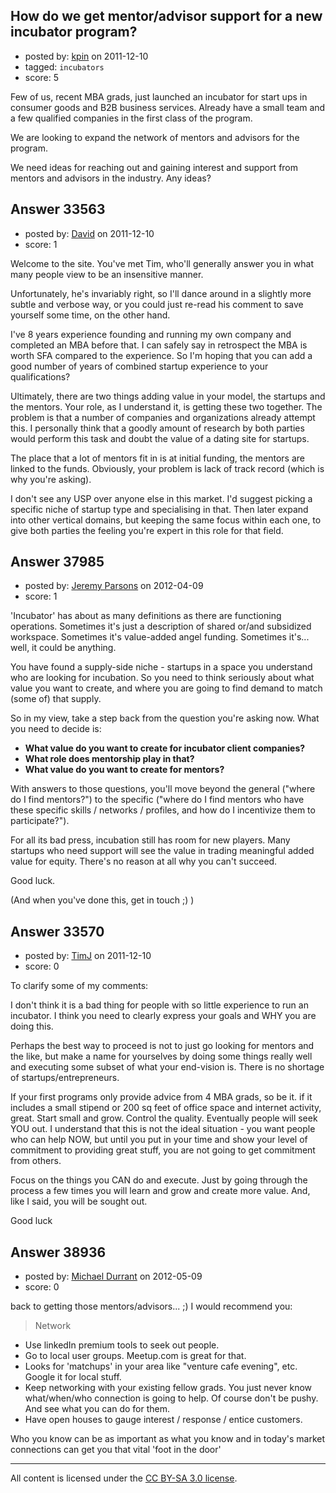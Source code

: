 ## How do we get mentor/advisor support for a new incubator program?

- posted by: [kpin](https://stackexchange.com/users/-1/14954-kpin) on 2011-12-10
- tagged: `incubators`
- score: 5

Few of us, recent MBA grads, just launched an incubator for start ups in consumer goods and B2B business services. Already have a small team and a few qualified companies in the first class of the program. 

We are looking to expand the network of mentors and advisors for the program. 

We need ideas for reaching out and gaining interest and support from mentors and advisors in the industry. Any ideas?


## Answer 33563

- posted by: [David](https://stackexchange.com/users/-1/5460-david) on 2011-12-10
- score: 1

Welcome to the site. You've met Tim, who'll generally answer you in what many people view to be an insensitive manner.

Unfortunately, he's invariably right, so I'll dance around in a slightly more subtle and verbose way, or you could just re-read his comment to save yourself some time, on the other hand.

I've 8 years experience founding and running my own company and completed an MBA before that. I can safely say in retrospect the MBA is worth SFA compared to the experience. So I'm hoping that you can add a good number of years of combined startup experience to your qualifications?

Ultimately, there are two things adding value in your model, the startups and the mentors. Your role, as I understand it, is getting these two together. The problem is that a number of companies and organizations already attempt this. I personally think that a goodly amount of research by both parties would perform this task and doubt the value of a dating site for startups.

The place that a lot of mentors fit in is at initial funding, the mentors are linked to the funds. Obviously, your problem is lack of track record (which is why you're asking).

I don't see any USP over anyone else in this market. I'd suggest picking a specific niche of startup type and specialising in that. Then later expand into other vertical domains, but keeping the same focus within each one, to give both parties the feeling you're expert in this role for that field.



## Answer 37985

- posted by: [Jeremy Parsons](https://stackexchange.com/users/-1/4291-jeremy-parsons) on 2012-04-09
- score: 1

'Incubator' has about as many definitions as there are functioning operations. Sometimes it's just a description of shared or/and subsidized workspace. Sometimes it's value-added angel funding. Sometimes it's... well, it could be anything.

You have found a supply-side niche - startups in a space you understand who are looking for incubation. So you need to think seriously about what value you want to create, and where you are going to find demand to match (some of) that supply.

So in my view, take a step back from the question you're asking now. What you need to decide is:

* **What value do you want to create for incubator client companies?**
* **What role does mentorship play in that?**
* **What value do you want to create for mentors?**

With answers to those questions, you'll move beyond the general ("where do I find mentors?") to the specific ("where do I find mentors who have these specific skills / networks / profiles, and how do I incentivize them to participate?").

For all its bad press, incubation still has room for new players. Many startups who need support will see the value in trading meaningful added value for equity. There's no reason at all why you can't succeed. 

Good luck.

(And when you've done this, get in touch ;) )


## Answer 33570

- posted by: [TimJ](https://stackexchange.com/users/-1/1172-timj) on 2011-12-10
- score: 0

To clarify some of my comments:

I don't think it is a bad thing for people with so little experience to run an incubator.  I think you need to clearly express your goals and WHY you are doing this.

Perhaps the best way to proceed is not to just go looking for mentors and the like, but make a name for yourselves by doing some things really well and executing some subset of what your end-vision is.  There is no shortage of startups/entrepreneurs.  

If your first programs only provide advice from 4 MBA grads, so be it.  if it includes a small stipend or 200 sq feet of office space and internet activity, great.  Start small and grow.  Control the quality.  Eventually people will seek YOU out.  I understand that this is not the ideal situation - you want people who can help NOW, but until you put in your time and show your level of commitment to providing great stuff, you are not going to get commitment from others.  

Focus on the things you CAN do and execute.  Just by going through the process a few times you will learn and grow and create more value.  And, like I said, you will be sought out.  

Good luck


## Answer 38936

- posted by: [Michael Durrant](https://stackexchange.com/users/-1/12880-michael-durrant) on 2012-05-09
- score: 0

back to getting those mentors/advisors... ;) 
I would recommend you:

> Network

- Use linkedIn premium tools to seek out people.
- Go to local user groups.  Meetup.com is great for that.
- Looks for 'matchups' in your area like "venture cafe evening", etc.  Google it for local stuff.
- Keep networking with your existing fellow grads.  You just never know what/when/who connection is going to help.  Of course don't be pushy.  And see what you can do for them.
- Have open houses to gauge interest / response / entice customers.

Who you know can be as important as what you know and in today's market connections can get you that vital 'foot in the door'





---

All content is licensed under the [CC BY-SA 3.0 license](https://creativecommons.org/licenses/by-sa/3.0/).

